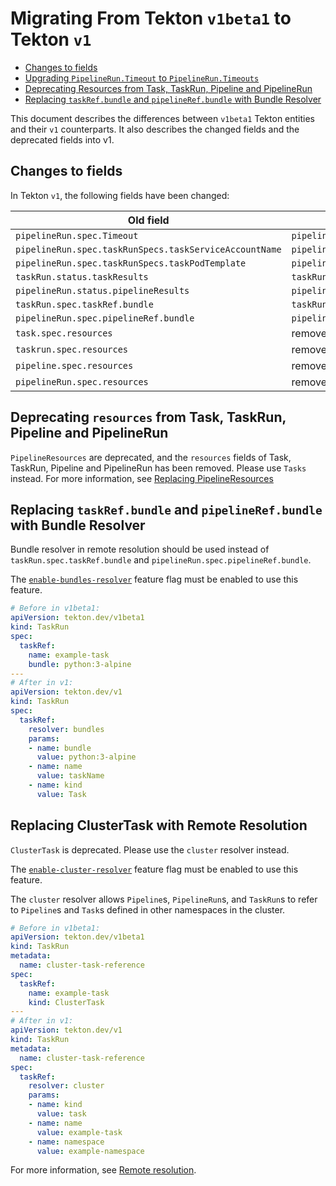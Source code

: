 <!--
---
linkTitle: "Migrating from Tekton v1beta1"
weight: 4000
---
-->

# Migrating From Tekton `v1beta1` to Tekton `v1`

- [Changes to fields](#changes-to-fields)
- [Upgrading `PipelineRun.Timeout` to `PipelineRun.Timeouts`](#upgrading-pipelinerun.timeout-to-pipelinerun.timeouts)
- [Deprecating Resources from Task, TaskRun, Pipeline and PipelineRun](#deprecating-resources-from-task,-taskrun,-pipeline-and-pipelinerun)
- [Replacing `taskRef.bundle` and `pipelineRef.bundle` with Bundle Resolver](#replacing-taskRef.bundle-and-pipelineRef.bundle-with-bundle-resolver)


This document describes the differences between `v1beta1` Tekton entities and their
`v1` counterparts. It also describes the changed fields and the deprecated fields into v1.
## Changes to fields

In Tekton `v1`, the following fields have been changed:

| Old field | Replacement |
| --------- | ----------|
| `pipelineRun.spec.Timeout`| `pipelineRun.spec.timeouts.pipeline` |
| `pipelineRun.spec.taskRunSpecs.taskServiceAccountName` | `pipelineRun.spec.taskRunSpecs.serviceAccountName` |
| `pipelineRun.spec.taskRunSpecs.taskPodTemplate` | `pipelineRun.spec.taskRunSpecs.podTemplate` |
| `taskRun.status.taskResults` | `taskRun.status.results` |
| `pipelineRun.status.pipelineResults` | `pipelineRun.status.results` |
| `taskRun.spec.taskRef.bundle` | `taskRun.spec.taskRef.resolver` |
| `pipelineRun.spec.pipelineRef.bundle` | `pipelineRun.spec.pipelineRef.resolver` |
| `task.spec.resources` | removed from `Task` |
| `taskrun.spec.resources` | removed from `TaskRun` |
| `pipeline.spec.resources` | removed from `Pipeline` |
| `pipelineRun.spec.resources` | removed from `PipelineRun` |

## Deprecating `resources` from Task, TaskRun, Pipeline and PipelineRun
`PipelineResources` are deprecated, and the `resources` fields of Task, TaskRun, Pipeline and PipelineRun has been removed. Please use `Tasks` instead. For more information, see [Replacing PipelineResources](https://github.com/tektoncd/pipeline/blob/main/docs/pipelineresources.md)

## Replacing `taskRef.bundle` and `pipelineRef.bundle` with Bundle Resolver
Bundle resolver in remote resolution should be used instead of `taskRun.spec.taskRef.bundle` and `pipelineRun.spec.pipelineRef.bundle`.

The [`enable-bundles-resolver`](https://github.com/tektoncd/pipeline/blob/main/docs/install.md#customizing-the-pipelines-controller-behavior) feature flag must be enabled to use this feature.

```yaml
# Before in v1beta1:
apiVersion: tekton.dev/v1beta1
kind: TaskRun
spec:
  taskRef:
    name: example-task
    bundle: python:3-alpine
---
# After in v1:
apiVersion: tekton.dev/v1
kind: TaskRun
spec:
  taskRef:
    resolver: bundles
    params:
    - name: bundle
      value: python:3-alpine
    - name: name
      value: taskName
    - name: kind
      value: Task
```

## Replacing ClusterTask with Remote Resolution
`ClusterTask` is deprecated. Please use the `cluster` resolver instead.

The [`enable-cluster-resolver`](https://github.com/tektoncd/pipeline/blob/main/docs/install.md#customizing-the-pipelines-controller-behavior) feature flag must be enabled to use this feature.

The `cluster` resolver allows `Pipeline`s, `PipelineRun`s, and `TaskRun`s to refer
to `Pipeline`s and `Task`s defined in other namespaces in the cluster.

```yaml
# Before in v1beta1:
apiVersion: tekton.dev/v1beta1
kind: TaskRun
metadata:
  name: cluster-task-reference
spec:
  taskRef:
    name: example-task
    kind: ClusterTask
---
# After in v1:
apiVersion: tekton.dev/v1
kind: TaskRun
metadata:
  name: cluster-task-reference
spec:
  taskRef:
    resolver: cluster
    params:
    - name: kind
      value: task
    - name: name
      value: example-task
    - name: namespace
      value: example-namespace
```

For more information, see [Remote resolution](https://github.com/tektoncd/community/blob/main/teps/0060-remote-resource-resolution.md).
